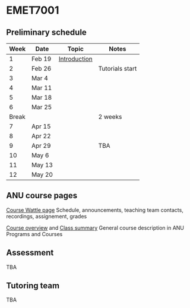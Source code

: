 # EMET7001

## Preliminary schedule

| Week | Date | Topic | Notes |
| ---- | ---- | ----- | ----- |
| 1    | Feb 19   | [Introduction](00.intro) |  |
| 2    | Feb 26  | []() | Tutorials start |
| 3    | Mar 4 | []() |  |
| 4    | Mar 11 | []() |  |
| 5    | Mar 18 | []() |  |
| 6    | Mar 25 | []() |  |
| Break | |  | 2 weeks |
| 7    | Apr 15 | []() |   |
| 8    | Apr 22 | []() |   |
| 9    | Apr 29 | []() | TBA |
| 10   | May 6 | []() |   |
| 11   | May 13| []() |   |
| 12   | May 20 | []() |   |

## ANU course pages

[Course Wattle page](https://wattlecourses.anu.edu.au/course/view.php?id=TBA)
Schedule, announcements, teaching team contacts, recordings, assignement, grades

[Course overview](https://programsandcourses.anu.edu.au/2024/course/EMET7001) and
[Class summary](https://programsandcourses.anu.edu.au/2024/course/EMET7001/First%20Semester/4098)
General course description in ANU Programs and Courses

## Assessment

TBA

## Tutoring team

TBA
